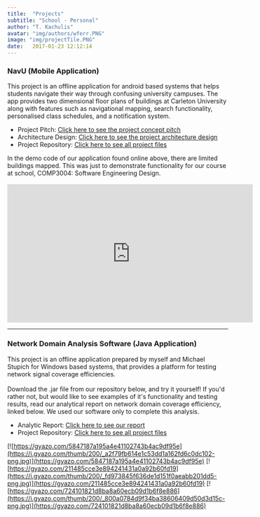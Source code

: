 ```yaml
---
title:  "Projects"
subtitle: "School - Personal"
author: "T. Kachulis"
avatar: "img/authors/wferr.PNG"
image: "img/projectTile.PNG"
date:   2017-01-23 12:12:14
---
```


### NavU (Mobile Application)
<body>This project is an offline application for android based systems that helps students navigate their way through confusing university campuses. The app provides two dimensional floor plans of buildings at Carleton University along with features such as navigational mapping, search functionality, personalised class schedules, and a notification system. </body>

* Project Pitch: <a href="https://github.com/TedKachulis/Files/blob/master/COMP3004-d1_NavU.pdf"><ins>Click here to see the project concept pitch</ins></a>
* Architecture Design: <a href="https://github.com/TedKachulis/Files/blob/master/comp3004-d3_NavU%20(1).pdf"><ins>Click here to see the project architecture design</ins></a>
* Project Repository: <a href="https://github.com/TheBearCode/NavU"><ins>Click here to see all project files</ins></a>

<body>
In the demo code of our application found online above, there are limited buildings mapped. This was just to demonstrate functionality for our course at school, COMP3004: Software Engineering Design. <br><br>
</body>
<iframe width="560" height="315" src="https://www.youtube.com/embed/qjlBw7v1oaQ" frameborder="0" allowfullscreen></iframe>

---------------------------------------------------------

### Network Domain Analysis Software (Java Application)
<body>This project is an offline application prepared by myself and Michael Stupich for Windows based systems, that provides a platform for testing network signal coverage efficiencies. <br><br>Download the .jar file from our repository below, and try it yourself! If you'd rather not, but would like to see examples of it's functionality and testing results, read our analytical report on network domain coverage efficiency, linked below. We used our software only to complete this analysis.</body>

* Analytic Report: <a href="https://github.com/TedKachulis/COMP3203-Final-Project/blob/master/COMP3203_FINAL_TK_MS.pdf"><ins>Click here to see our report</ins></a>
* Project Repository: <a href="https://github.com/TedKachulis/COMP3203-Final-Project"><ins>Click here to see all project files</ins></a>

[![https://gyazo.com/5847187a195a4e41102743b4ac9df95e](https://i.gyazo.com/thumb/200/_a2f79fb614e1c53dd1a162fd6c0dc102-png.jpg)](https://gyazo.com/5847187a195a4e41102743b4ac9df95e)
[![https://gyazo.com/211485cce3e894241431a0a92b60fd19](https://i.gyazo.com/thumb/200/_fd973845f636de1d151f0aeabb201dd5-png.jpg)](https://gyazo.com/211485cce3e894241431a0a92b60fd19)
[![https://gyazo.com/724101821d8ba8a60ecb09d1b6f8e886](https://i.gyazo.com/thumb/200/_800a0784d9f34ba38606409d50d3d15c-png.jpg)](https://gyazo.com/724101821d8ba8a60ecb09d1b6f8e886)
